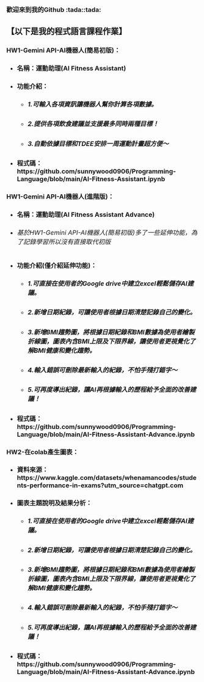 <h3>歡迎來到我的Github :tada::tada:
<P><h2>【以下是我的程式語言課程作業】</P>
<p><h3></p>HW1-Gemini API-AI機器人(簡易初版)：</p>
<ul style='list-style-type'>
     <li><h4>名稱：運動助理(AI Fitness Assistant)</h4></li>
     <li><h4>功能介紹：
       <ul style='list-style-type'>
       <li><h5>1.可輸入各項資訊讓機器人幫你計算各項數據。</h5></li>
       <li><h5>2.提供各項飲食建議並支援最多同時兩種目標！</h5></li>
       <li><h5>3.自動依據目標和TDEE安排一周運動計畫超方便～</h5></li>
       </ul>    
     </h4></li>
     <li><h4>程式碼：https://github.com/sunnywood0906/Programming-Language/blob/main/AI-Fitness-Assistant.ipynb</h4></li>
</ul>
<p><h3></p>HW1-Gemini API-AI機器人(進階版)：</p>
<ul style='list-style-type'>
     <li><h4>名稱：運動助理(AI Fitness Assistant Advance)</h4></li>
     <li><h6>基於HW1-Gemini API-AI機器人(簡易初版)多了一些延伸功能，為了記錄學習所以沒有直接取代初版</h4></li>
     <li><h4>功能介紹(僅介紹延伸功能)：
       <ul style='list-style-type'>
       <li><h5>1.可直接在使用者的Google drive中建立excel輕鬆儲存Al建議。</h5></li>
       <li><h5>2.新增日期紀錄，可讓使用者根據日期清楚記錄自己的變化。</h5></li>
       <li><h5>3.新增BMI趨勢圖，將根據日期紀錄和BMI數據為使用者繪製折線圖，圖表內含BMI上限及下限界線，讓使用者更視覺化了解BMI健康和變化趨勢。</h5></li>
       <li><h5>4.輸入錯誤可刪除最新輸入的紀錄，不怕手殘打錯字～</h5></li>
       <li><h5>5.可再度導出紀錄，讓AI再根據輸入的歷程給予全面的改善建議！</h5></li>
       </ul>    
     </h4></li>
     <li><h4>程式碼：https://github.com/sunnywood0906/Programming-Language/blob/main/AI-Fitness-Assistant-Advance.ipynb</h4></li>
</ul>
<p><h3></p>HW2-在colab產生圖表：</p>
<ul style='list-style-type'>
     <li><h4>資料來源：https://www.kaggle.com/datasets/whenamancodes/students-performance-in-exams?utm_source=chatgpt.com</h4></li>
     <li><h4>圖表主題說明及結果分析：
       <ul style='list-style-type'>
       <li><h5>1.可直接在使用者的Google drive中建立excel輕鬆儲存Al建議。</h5></li>
       <li><h5>2.新增日期紀錄，可讓使用者根據日期清楚記錄自己的變化。</h5></li>
       <li><h5>3.新增BMI趨勢圖，將根據日期紀錄和BMI數據為使用者繪製折線圖，圖表內含BMI上限及下限界線，讓使用者更視覺化了解BMI健康和變化趨勢。</h5></li>
       <li><h5>4.輸入錯誤可刪除最新輸入的紀錄，不怕手殘打錯字～</h5></li>
       <li><h5>5.可再度導出紀錄，讓AI再根據輸入的歷程給予全面的改善建議！</h5></li>
       </ul>    
     </h4></li>
     <li><h4>程式碼：https://github.com/sunnywood0906/Programming-Language/blob/main/AI-Fitness-Assistant-Advance.ipynb</h4></li>
</ul>
